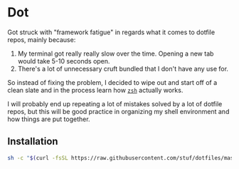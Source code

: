 # Dot

Got struck with "framework fatigue" in regards what it comes to dotfile repos, mainly because:

 1. My terminal got really really slow over the time. Opening a new tab would take 5-10 seconds open.
 2. There's a lot of unnecessary cruft bundled that I don't have any use for.

So instead of fixing the problem, I decided to wipe out and start off of a clean slate and in the process learn how [`zsh`](https://en.wikipedia.org/wiki/Z_shell) actually works.

I will probably end up repeating a lot of mistakes solved by a lot of dotfile repos, but this will be good practice in organizing my shell environment and how things are put together.

## Installation

```sh
sh -c "$(curl -fsSL https://raw.githubusercontent.com/stuf/dotfiles/master/install.sh)"
```

